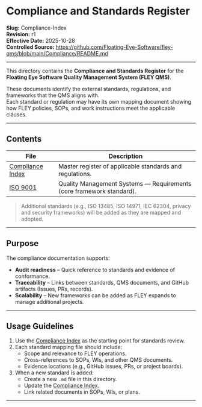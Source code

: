# **Compliance and Standards Register**

**Slug:** Compliance-Index  
**Revision:** r1  
**Effective Date:** 2025-10-28  
**Controlled Source:** https://github.com/Floating-Eye-Software/fley-qms/blob/main/Compliance/README.md  

---

This directory contains the **Compliance and Standards Register** for the  
**Floating Eye Software Quality Management System (FLEY QMS)**.

These documents identify the external standards, regulations, and frameworks that the QMS aligns with.  
Each standard or regulation may have its own mapping document showing how FLEY policies, SOPs, and work instructions meet the applicable clauses.

---

## **Contents**

| File | Description |
|------|--------------|
| [Compliance Index](README.md) | Master register of applicable standards and regulations. |
| [ISO 9001](ISO-9001.md) | Quality Management Systems — Requirements (core framework standard). |

> Additional standards (e.g., ISO 13485, ISO 14971, IEC 62304, privacy and security frameworks) will be added as they are mapped and adopted.

---

## **Purpose**

The compliance documentation supports:

* **Audit readiness** – Quick reference to standards and evidence of conformance.
* **Traceability** – Links between standards, QMS documents, and GitHub artifacts (Issues, PRs, records).
* **Scalability** – New frameworks can be added as FLEY expands to manage additional projects.

---

## **Usage Guidelines**

1. Use the [Compliance Index](README.md) as the starting point for standards review.
2. Each standard mapping file should include:
   * Scope and relevance to FLEY operations.
   * Cross-references to SOPs, WIs, and other QMS documents.
   * Evidence locations (e.g., GitHub Issues, PRs, or project boards).
3. When a new standard is added:
   * Create a new `.md` file in this directory.
   * Update the [Compliance Index](README.md).
   * Link related documents in SOPs, WIs, or plans.

---
